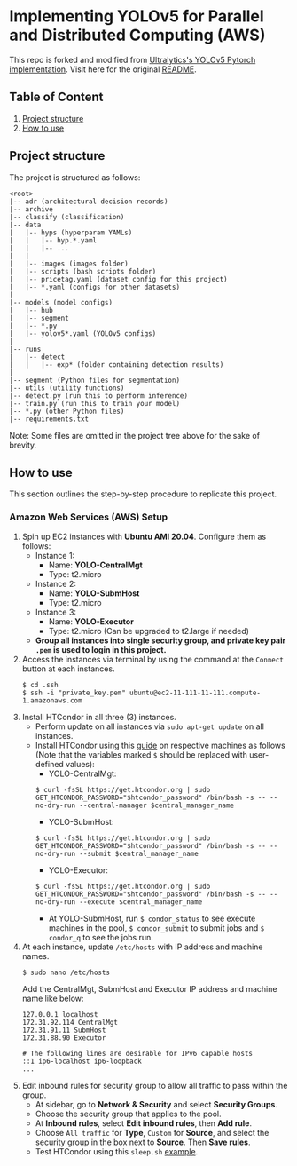 # Implementing YOLOv5 for Parallel and Distributed Computing (AWS)

This repo is forked and modified from [Ultralytics's YOLOv5 Pytorch implementation](https://github.com/ultralytics/yolov5). Visit here for the original [README](https://github.com/ultralytics/yolov5#readme).

## Table of Content
1. [Project structure](#project-structure)
2. [How to use](#how-to-use)

## Project structure
The project is structured as follows:
```
<root>
|-- adr (architectural decision records)
|-- archive
|-- classify (classification)
|-- data
|   |-- hyps (hyperparam YAMLs)
|   |   |-- hyp.*.yaml
|   |   |-- ...
|   |
|   |-- images (images folder)
|   |-- scripts (bash scripts folder)
|   |-- pricetag.yaml (dataset config for this project)
|   |-- *.yaml (configs for other datasets)
|
|-- models (model configs)
|   |-- hub
|   |-- segment
|   |-- *.py
|   |-- yolov5*.yaml (YOLOv5 configs)
|
|-- runs
|   |-- detect
|   |   |-- exp* (folder containing detection results)
|
|-- segment (Python files for segmentation)
|-- utils (utility functions)
|-- detect.py (run this to perform inference)
|-- train.py (run this to train your model)
|-- *.py (other Python files)
|-- requirements.txt
```
Note: Some files are omitted in the project tree above for the sake of brevity.

## How to use
This section outlines the step-by-step procedure to replicate this project.

### Amazon Web Services (AWS) Setup
1. Spin up EC2 instances with **Ubuntu AMI 20.04**. Configure them as follows:
    - Instance 1:
        - Name: **YOLO-CentralMgt**
        - Type: t2.micro
    - Instance 2:
        - Name: **YOLO-SubmHost**
        - Type: t2.micro
    - Instance 3:
        - Name: **YOLO-Executor**
        - Type: t2.micro (Can be upgraded to t2.large if needed)
    - **Group all instances into single security group, and private key pair `.pem` is used to login in this project.**
2. Access the instances via terminal by using the command at the `Connect` button at each instances.
    ```
    $ cd .ssh
    $ ssh -i "private_key.pem" ubuntu@ec2-11-111-11-111.compute-1.amazonaws.com
    ```
3. Install HTCondor in all three (3) instances.
    - Perform update on all instances via `sudo apt-get update` on all instances.
    - Install HTCondor using this [guide](https://htcondor.readthedocs.io/en/latest/getting-htcondor/admin-quick-start.html#assigning-roles-to-machines) on respective machines as follows (Note that the variables marked `$` should be replaced with user-defined values):
        - YOLO-CentralMgt: 
        ```
        $ curl -fsSL https://get.htcondor.org | sudo GET_HTCONDOR_PASSWORD="$htcondor_password" /bin/bash -s -- --no-dry-run --central-manager $central_manager_name
        ```
        - YOLO-SubmHost:
        ```
        $ curl -fsSL https://get.htcondor.org | sudo GET_HTCONDOR_PASSWORD="$htcondor_password" /bin/bash -s -- --no-dry-run --submit $central_manager_name
        ```
        - YOLO-Executor:
        ```
        $ curl -fsSL https://get.htcondor.org | sudo GET_HTCONDOR_PASSWORD="$htcondor_password" /bin/bash -s -- --no-dry-run --execute $central_manager_name
        ```
        - At YOLO-SubmHost, run `$ condor_status` to see execute machines in the pool, `$ condor_submit` to submit jobs and `$ condor_q` to see the jobs run.
4. At each instance, update `/etc/hosts` with IP address and machine names.
    ```
    $ sudo nano /etc/hosts
    ```
    Add the CentralMgt, SubmHost and Executor IP address and machine name like below:
    ```
    127.0.0.1 localhost
    172.31.92.114 CentralMgt
    172.31.91.11 SubmHost
    172.31.88.90 Executor

    # The following lines are desirable for IPv6 capable hosts
    ::1 ip6-localhost ip6-loopback
    ...
    ```
5. Edit inbound rules for security group to allow all traffic to pass within the group.
    - At sidebar, go to **Network & Security** and select **Security Groups**.
    - Choose the security group that applies to the pool.
    - At **Inbound rules**, select **Edit inbound rules**, then **Add rule**.
    - Choose `All traffic` for **Type**, `Custom` for **Source**, and select the security group in the box next to **Source**. Then **Save rules**.
    - Test HTCondor using this `sleep.sh` [example](https://htcondor.readthedocs.io/en/latest/users-manual/quick-start-guide.html#a-first-htcondor-job).



